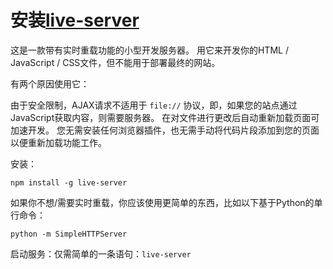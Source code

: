 # 安装[live-server](https://www.npmjs.com/package/live-server)

这是一款带有实时重载功能的小型开发服务器。 用它来开发你的HTML / JavaScript / CSS文件，但不能用于部署最终的网站。

有两个原因使用它：

由于安全限制，AJAX请求不适用于 `file://` 协议，即，如果您的站点通过JavaScript获取内容，则需要服务器。
在对文件进行更改后自动重新加载页面可加速开发。
您无需安装任何浏览器插件，也无需手动将代码片段添加到您的页面以便重新加载功能工作。

安装：

`npm install -g live-server`

如果你不想/需要实时重载，你应该使用更简单的东西，比如以下基于Python的单行命令：

`python -m SimpleHTTPServer`

启动服务：仅需简单的一条语句：`live-server`
